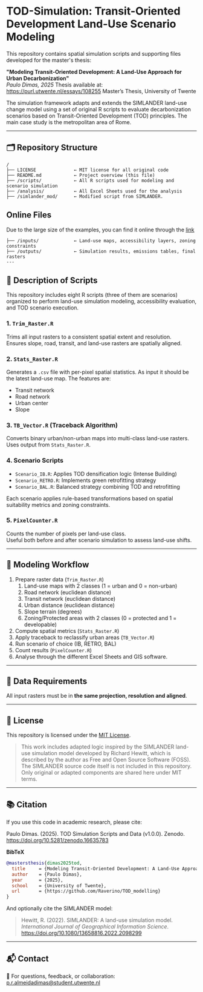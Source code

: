 # TOD-Simulation: Transit-Oriented Development Land-Use Scenario Modeling

This repository contains spatial simulation scripts and supporting files developed for the master's thesis:

**"Modeling Transit-Oriented Development: A Land-Use Approach for Urban Decarbonization"**  
*Paulo Dimas, 2025*
Thesis available at: https://purl.utwente.nl/essays/108255
Master’s Thesis, University of Twente

The simulation framework adapts and extends the SIMLANDER land-use change model using a set of original R scripts to evaluate decarbonization scenarios based on Transit-Oriented Development (TOD) principles. The main case study is the metropolitan area of Rome.

---

## 🗂️ Repository Structure

```
/
├── LICENSE              ← MIT license for all original code
├── README.md            ← Project overview (this file)
├── /scripts/            ← All R scripts used for modeling and scenario simulation
├── /analysis/           ← All Excel Sheets used for the analysis
├── /simlander_mod/      ← Modified script from SIMLANDER.
```
## Online Files

Due to the large size of the examples, you can find it online through the [link](https://drive.google.com/drive/folders/1bI6lVB7FmtDeNoXZKM9h4__mRc65CiLl?usp=sharing) 
```
├── /inputs/             ← Land-use maps, accessibility layers, zoning constraints
├── /outputs/            ← Simulation results, emissions tables, final rasters
---
```
## 📜 Description of Scripts

This repository includes eight R scripts (three of them are scenarios) organized to perform land-use simulation modeling, accessibility evaluation, and TOD scenario execution.

### 1. `Trim_Raster.R`
Trims all input rasters to a consistent spatial extent and resolution.  
Ensures slope, road, transit, and land-use rasters are spatially aligned.

### 2. `Stats_Raster.R`
Generates a `.csv` file with per-pixel spatial statistics. As input it should be the latest land-use map. The features are:
- Transit network
- Road network
- Urban center
- Slope

### 3. `TB_Vector.R` (Traceback Algorithm)
Converts binary urban/non-urban maps into multi-class land-use rasters.  Uses output from `Stats_Raster.R`. 

### 4. Scenario Scripts
- `Scenario_IB.R`: Applies TOD densification logic (Intense Building)
- `Scenario_RETRO.R`: Implements green retrofitting strategy
- `Scenario_BAL.R`: Balanced strategy combining TOD and retrofitting

Each scenario applies rule-based transformations based on spatial suitability metrics and zoning constraints.

### 5. `PixelCounter.R`
Counts the number of pixels per land-use class.  
Useful both before and after scenario simulation to assess land-use shifts.

---

## 🔁 Modeling Workflow

1. Prepare raster data (`Trim_Raster.R`)
	1. Land-use maps with 2 classes (1 = urban and 0 = non-urban)
	2. Road network (euclidean distance)
	3. Transit network (euclidean distance)
	4. Urban distance (euclidean distance)
	5. Slope terrain (degrees)
	6. Zoning/Protected areas with 2 classes (0 = protected and 1 = developable)
2. Compute spatial metrics (`Stats_Raster.R`)
3. Apply traceback to reclassify urban areas (`TB_Vector.R`)
4. Run scenario of choice (IB, RETRO, BAL)
5. Count results (`PixelCounter.R`)
6. Analyse through the different Excel Sheets and GIS software. 

---

## 📍 Data Requirements

All input rasters must be in **the same projection, resolution and aligned**. 

---

## 📄 License

This repository is licensed under the [MIT License](LICENSE).

> This work includes adapted logic inspired by the SIMLANDER land-use simulation model developed by Richard Hewitt, which is described by the author as Free and Open Source Software (FOSS).  
> The SIMLANDER source code itself is not included in this repository. Only original or adapted components are shared here under MIT terms.

---

## 📚 Citation

If you use this code in academic research, please cite:

Paulo Dimas. (2025). TOD Simulation Scripts and Data (v1.0.0). Zenodo. https://doi.org/10.5281/zenodo.16635783

**BibTeX**
```bibtex
@mastersthesis{dimas2025tod,
  title     = {Modeling Transit-Oriented Development: A Land-Use Approach for Urban Decarbonization},
  author    = {Paulo Dimas},
  year      = {2025},
  school    = {University of Twente},
  url       = {https://github.com/Raverino/TOD_modelling}
}
```

And optionally cite the SIMLANDER model:

> Hewitt, R. (2022). SIMLANDER: A land-use simulation model. *International Journal of Geographical Information Science*. https://doi.org/10.1080/13658816.2022.2098299

---

## 📬 Contact

📧 For questions, feedback, or collaboration: p.r.almeidadimas@student.utwente.nl


